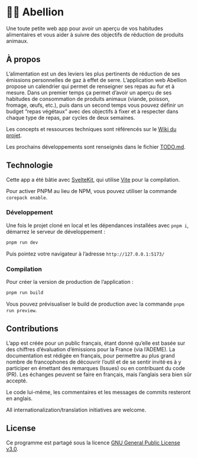 # 🧑‍🌾 Abellion

Une toute petite web app pour avoir un aperçu de vos habitudes alimentaires et vous aider à suivre des objectifs de réduction de produits animaux.

## À propos

L’alimentation est un des leviers les plus pertinents de réduction de ses émissions personnelles de gaz à effet de serre. L’application web Abellion propose un calendrier qui permet de renseigner ses repas au fur et à mesure. Dans un premier temps ça permet d’avoir un aperçu de ses habitudes de consommation de produits animaux (viande, poisson, fromage, œufs, etc.), puis dans un second temps vous pouvez définir un budget “repas végétaux” avec des objectifs à fixer et à respecter dans chaque type de repas, par cycles de deux semaines.

Les concepts et ressources techniques sont référencés sur le [Wiki du projet](https://github.com/joachimesque/abellion/wiki).

Les prochains développements sont renseignés dans le fichier [TODO.md](TODO.md).

## Technologie

Cette app a été bâtie avec [SvelteKit](https://kit.svelte.dev/), qui utilise [Vite](https://vitejs.dev/) pour la compilation.

Pour activer PNPM au lieu de NPM, vous pouvez utiliser la commande `corepack enable`.

### Développement

Une fois le projet cloné en local et les dépendances installées avec `pnpm i`, démarrez le serveur de développement :

```bash
pnpm run dev
```

Puis pointez votre navigateur à l’adresse `http://127.0.0.1:5173/`

### Compilation

Pour créer la version de production de l’application :

```bash
pnpm run build
```

Vous pouvez prévisualiser le build de production avec la commande `pnpm run preview`.

## Contributions

L’app est créée pour un public français, étant donné qu’elle est basée sur des chiffres d’évaluation d’émissions pour la France (via l’ADEME). La documentation est rédigée en français, pour permettre au plus grand nombre de francophones de découvrir l’outil et de se sentir invité·es à y participer en émettant des remarques (Issues) ou en contribuant du code (PR). Les échanges peuvent se faire en français, mais l’anglais sera bien sûr accepté.

Le code lui-même, les commentaires et les messages de commits resteront en anglais.

All internationalization/translation initiatives are welcome.

## License

Ce programme est partagé sous la licence [GNU General Public License v3.0](https://choosealicense.com/licenses/gpl-3.0/).
